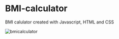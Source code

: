 # BMI-calculator

BMI calulator created with Javascript, HTML and CSS

![bmicalculator](https://github.com/Regan-Jansen/BMI-calculator/assets/130646112/b6a223fe-cb04-4570-8235-9d6c0b5a8b67)
